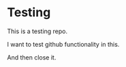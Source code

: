 # Testing

This is a testing repo.


I want to test github functionality in this.


And then close it.
